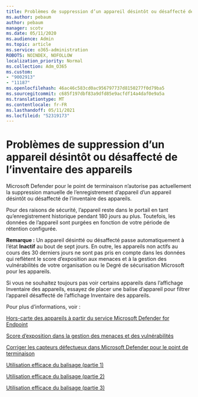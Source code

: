```yaml
---
title: Problèmes de suppression d’un appareil désintôt ou désaffecté de l’inventaire des appareils
ms.author: pebaum
author: pebaum
manager: scotv
ms.date: 05/11/2020
ms.audience: Admin
ms.topic: article
ms.service: o365-administration
ROBOTS: NOINDEX, NOFOLLOW
localization_priority: Normal
ms.collection: Adm_O365
ms.custom:
- "9002913"
- "11187"
ms.openlocfilehash: 46ac46c583cd0ac956797737d8150277f0d79ba5
ms.sourcegitcommit: c685f197dbf83a9dfd85e9acfdf14a4daf0e9a5a
ms.translationtype: MT
ms.contentlocale: fr-FR
ms.lasthandoff: 05/11/2021
ms.locfileid: "52319173"
---
```

# <a name="issues-with-removing-an-offboarded-or-decommissioned-device-from-the-device-inventory"></a>Problèmes de suppression d’un appareil désintôt ou désaffecté de l’inventaire des appareils

Microsoft Defender pour le point de terminaison n’autorise pas actuellement la suppression manuelle de l’enregistrement d’appareil d’un appareil désintôt ou désaffecté de l’inventaire des appareils.

Pour des raisons de sécurité, l’appareil reste dans le portail en tant qu’enregistrement historique pendant 180 jours au plus. Toutefois, les données de l’appareil sont purgées en fonction de votre période de rétention configurée.

**Remarque :** Un appareil désintté ou désaffecté passe automatiquement à l’état **Inactif** au bout de sept jours. En outre, les appareils non actifs au cours des 30 derniers jours ne sont pas pris en compte dans les données qui reflètent le score d’exposition aux menaces et à la gestion des vulnérabilités de votre organisation ou le Degré de sécurisation Microsoft pour les appareils.
 
Si vous ne souhaitez toujours pas voir certains appareils dans l’affichage Inventaire des appareils, essayez de placer une balise d’appareil pour filtrer l’appareil désaffecté de l’affichage Inventaire des appareils.

Pour plus d’informations, voir :

[Hors-carte des appareils à partir du service Microsoft Defender for Endpoint](/microsoft-365/security/defender-endpoint/offboard-machines.md)

[Score d’exposition dans la gestion des menaces et des vulnérabilités](/microsoft-365/security/defender-endpoint/tvm-exposure-score.md)

[Corriger les capteurs défectueux dans Microsoft Defender pour le point de terminaison](/microsoft-365/security/defender-endpoint/fix-unhealthy-sensors#inactive-devices.md)

[Utilisation efficace du balisage (partie 1)](https://techcommunity.microsoft.com/t5/microsoft-defender-for-endpoint/how-to-use-tagging-effectively-part-1/ba-p/1964058)

[Utilisation efficace du balisage (partie 2)](https://techcommunity.microsoft.com/t5/microsoft-defender-for-endpoint/how-to-use-tagging-effectively-part-2/ba-p/1962008)

[Utilisation efficace du balisage (partie 3)](https://techcommunity.microsoft.com/t5/microsoft-defender-for-endpoint/how-to-use-tagging-effectively-part-3/ba-p/1964073)




